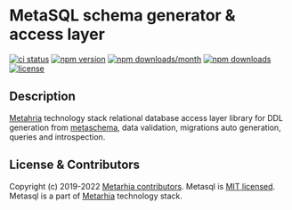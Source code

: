 # MetaSQL schema generator & access layer

[![ci status](https://github.com/metarhia/metasql/workflows/Testing%20CI/badge.svg)](https://github.com/metarhia/metasql/actions?query=workflow%3A%22Testing+CI%22+branch%3Amaster)
[![npm version](https://badge.fury.io/js/metasql.svg)](https://badge.fury.io/js/metasql)
[![npm downloads/month](https://img.shields.io/npm/dm/metasql.svg)](https://www.npmjs.com/package/metasql)
[![npm downloads](https://img.shields.io/npm/dt/metasql.svg)](https://www.npmjs.com/package/metasql)
[![license](https://img.shields.io/badge/license-MIT-blue.svg)](https://github.com/metarhia/metasql/blob/master/LICENSE)

## Description

[Metahria](https://github.com/metarhia) technology stack relational database
access layer library for DDL generation from
[metaschema](https://github.com/metarhia/metaschema), data validation,
migrations auto generation, queries and introspection.

## License & Contributors

Copyright (c) 2019-2022 [Metarhia contributors](https://github.com/metarhia/metasql/graphs/contributors).
Metasql is [MIT licensed](./LICENSE).\
Metasql is a part of [Metarhia](https://github.com/metarhia) technology stack.
